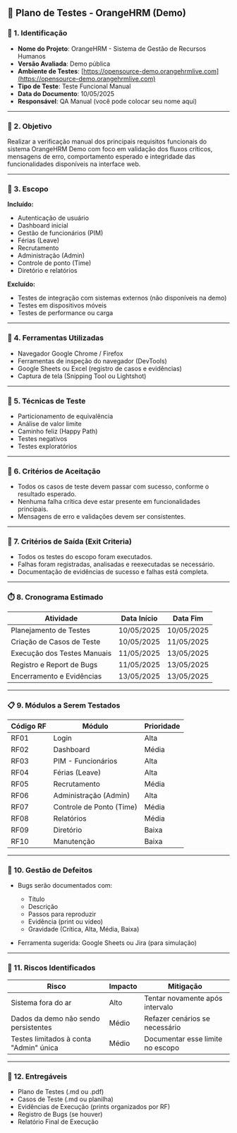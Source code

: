 ## 🧪 **Plano de Testes - OrangeHRM (Demo)**

### 📌 1. **Identificação**

* **Nome do Projeto**: OrangeHRM - Sistema de Gestão de Recursos Humanos
* **Versão Avaliada**: Demo pública
* **Ambiente de Testes**: [https://opensource-demo.orangehrmlive.com](https://opensource-demo.orangehrmlive.com)
* **Tipo de Teste**: Teste Funcional Manual
* **Data do Documento**: 10/05/2025
* **Responsável**: QA Manual (você pode colocar seu nome aqui)

---

### 🎯 2. **Objetivo**

Realizar a verificação manual dos principais requisitos funcionais do sistema OrangeHRM Demo com foco em validação dos fluxos críticos, mensagens de erro, comportamento esperado e integridade das funcionalidades disponíveis na interface web.

---

### 🧩 3. **Escopo**

**Incluído:**

* Autenticação de usuário
* Dashboard inicial
* Gestão de funcionários (PIM)
* Férias (Leave)
* Recrutamento
* Administração (Admin)
* Controle de ponto (Time)
* Diretório e relatórios

**Excluído:**

* Testes de integração com sistemas externos (não disponíveis na demo)
* Testes em dispositivos móveis
* Testes de performance ou carga

---

### 🔧 4. **Ferramentas Utilizadas**

* Navegador Google Chrome / Firefox
* Ferramentas de inspeção do navegador (DevTools)
* Google Sheets ou Excel (registro de casos e evidências)
* Captura de tela (Snipping Tool ou Lightshot)

---

### 🧪 5. **Técnicas de Teste**

* Particionamento de equivalência
* Análise de valor limite
* Caminho feliz (Happy Path)
* Testes negativos
* Testes exploratórios

---

### 📄 6. **Critérios de Aceitação**

* Todos os casos de teste devem passar com sucesso, conforme o resultado esperado.
* Nenhuma falha crítica deve estar presente em funcionalidades principais.
* Mensagens de erro e validações devem ser consistentes.

---

### 🚦 7. **Critérios de Saída (Exit Criteria)**

* Todos os testes do escopo foram executados.
* Falhas foram registradas, analisadas e reexecutadas se necessário.
* Documentação de evidências de sucesso e falhas está completa.

---

### ⏱️ 8. **Cronograma Estimado**

| Atividade                   | Data Início | Data Fim   |
| --------------------------- | ----------- | ---------- |
| Planejamento de Testes      | 10/05/2025  | 10/05/2025 |
| Criação de Casos de Teste   | 10/05/2025  | 11/05/2025 |
| Execução dos Testes Manuais | 11/05/2025  | 13/05/2025 |
| Registro e Report de Bugs   | 11/05/2025  | 13/05/2025 |
| Encerramento e Evidências   | 13/05/2025  | 13/05/2025 |

---

### 📋 9. **Módulos a Serem Testados**

| Código RF | Módulo                   | Prioridade |
| --------- | ------------------------ | ---------- |
| RF01      | Login                    | Alta       |
| RF02      | Dashboard                | Média      |
| RF03      | PIM - Funcionários       | Alta       |
| RF04      | Férias (Leave)           | Alta       |
| RF05      | Recrutamento             | Média      |
| RF06      | Administração (Admin)    | Alta       |
| RF07      | Controle de Ponto (Time) | Média      |
| RF08      | Relatórios               | Média      |
| RF09      | Diretório                | Baixa      |
| RF10      | Manutenção               | Baixa      |

---

### 🐞 10. **Gestão de Defeitos**

* Bugs serão documentados com:

  * Título
  * Descrição
  * Passos para reproduzir
  * Evidência (print ou vídeo)
  * Gravidade (Crítica, Alta, Média, Baixa)
* Ferramenta sugerida: Google Sheets ou Jira (para simulação)

---

### 📌 11. **Riscos Identificados**

| Risco                                  | Impacto | Mitigação                        |
| -------------------------------------- | ------- | -------------------------------- |
| Sistema fora do ar                     | Alto    | Tentar novamente após intervalo  |
| Dados da demo não sendo persistentes   | Médio   | Refazer cenários se necessário   |
| Testes limitados à conta "Admin" única | Médio   | Documentar esse limite no escopo |

---

### 📁 12. **Entregáveis**

* Plano de Testes (.md ou .pdf)
* Casos de Teste (.md ou planilha)
* Evidências de Execução (prints organizados por RF)
* Registro de Bugs (se houver)
* Relatório Final de Execução
